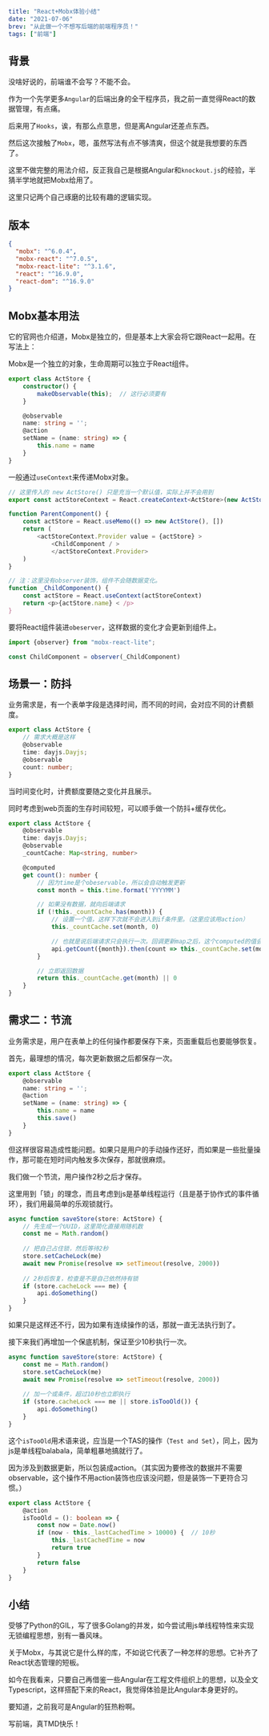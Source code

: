 ```yaml lw-blog-meta
title: "React+Mobx体验小结"
date: "2021-07-06"
brev: "从此做一个不想写后端的前端程序员！"
tags: ["前端"]
```

## 背景

没啥好说的，前端谁不会写？不能不会。

作为一个先学更多`Angular`的后端出身的全干程序员，我之前一直觉得React的数据管理，有点痛。

后来用了`Hooks`，诶，有那么点意思，但是离Angular还差点东西。

然后这次接触了`Mobx`，嗯，虽然写法有点不够清爽，但这个就是我想要的东西了。

这里不做完整的用法介绍，反正我自己是根据Angular和`knockout.js`的经验，半猜半学地就把Mobx给用了。

这里只记两个自己琢磨的比较有趣的逻辑实现。

## 版本

```json
{
  "mobx": "^6.0.4",
  "mobx-react": "^7.0.5",
  "mobx-react-lite": "^3.1.6",
  "react": "^16.9.0",
  "react-dom": "^16.9.0"
}
```

## Mobx基本用法

它的官网也介绍道，Mobx是独立的，但是基本上大家会将它跟React一起用。在写法上：

Mobx是一个独立的对象，生命周期可以独立于React组件。

```typescript
export class ActStore {
    constructor() {
        makeObservable(this);  // 这行必须要有
    }

    @observable
    name: string = '';
    @action
    setName = (name: string) => {
        this.name = name
    }
}
```

一般通过`useContext`来传递Mobx对象。

```typescript
// 这里传入的 new ActStore() 只是充当一个默认值，实际上并不会用到
export const actStoreContext = React.createContext<ActStore>(new ActStore())
```

```typescript
function ParentComponent() {
    const actStore = React.useMemo(() => new ActStore(), [])
    return (
        <actStoreContext.Provider value = {actStore} >
            <ChildComponent / >
            </actStoreContext.Provider>
    )
}

// 注：这里没有observer装饰，组件不会随数据变化。
function _ChildComponent() {
    const actStore = React.useContext(actStoreContext)
    return <p>{actStore.name} < /p>
}
```

要将React组件装进`obeserver`，这样数据的变化才会更新到组件上。

```typescript
import {observer} from "mobx-react-lite";

const ChildComponent = observer(_ChildComponent)
```

## 场景一：防抖

业务需求是，有一个表单字段是选择时间，而不同的时间，会对应不同的计费额度。

```typescript
export class ActStore {
    // 需求大概是这样
    @observable
    time: dayjs.Dayjs;
    @observable
    count: number;
}
```

当时间变化时，计费额度要随之变化并且展示。

同时考虑到web页面的生存时间较短，可以顺手做一个防抖+缓存优化。

```typescript
export class ActStore {
    @observable
    time: dayjs.Dayjs;
    @observable
    _countCache: Map<string, number>

    @computed
    get count(): number {
        // 因为time是个obeservable，所以会自动触发更新
        const month = this.time.format('YYYYMM')

        // 如果没有数据，就向后端请求
        if (!this._countCache.has(month)) {
            // 设置一个值，这样下次就不会进入到if条件里。（这里应该用action）
            this._countCache.set(month, 0)

            // 也就是说后端请求只会执行一次。回调更新map之后，这个computed的值会自动更新。
            api.getCount({month}).then(count => this._countCache.set(month, count))
        }

        // 立即返回数据
        return this._countCache.get(month) || 0
    }
}
```

## 需求二：节流

业务需求是，用户在表单上的任何操作都要保存下来，页面重载后也要能够恢复。

首先，最理想的情况，每次更新数据之后都保存一次。

```typescript
export class ActStore {
    @observable
    name: string = '';
    @action
    setName = (name: string) => {
        this.name = name
        this.save()
    }
}
```

但这样很容易造成性能问题。如果只是用户的手动操作还好，而如果是一些批量操作，那可能在短时间内触发多次保存，那就很麻烦。

我们做一个节流，用户操作2秒之后才保存。

这里用到「锁」的理念，而且考虑到js是基单线程运行（且是基于协作式的事件循环），我们用最简单的乐观锁就行。

```typescript
async function saveStore(store: ActStore) {
    // 先生成一个UUID，这里简化直接用随机数
    const me = Math.random()
    
    // 把自己占住锁，然后等待2秒
    store.setCacheLock(me)
    await new Promise(resolve => setTimeout(resolve, 2000))
    
    // 2秒后恢复，检查是不是自己依然持有锁
    if (store.cacheLock === me) {
        api.doSomething()
    }
}
```

如果只是这样还不行，因为如果有连续操作的话，那就一直无法执行到了。

接下来我们再增加一个保底机制，保证至少10秒执行一次。

```typescript
async function saveStore(store: ActStore) {
    const me = Math.random()
    store.setCacheLock(me)
    await new Promise(resolve => setTimeout(resolve, 2000))
    
    // 加一个或条件，超过10秒也立即执行
    if (store.cacheLock === me || store.isTooOld()) {
        api.doSomething()
    }
}
```

这个`isTooOld`用术语来说，应当是一个TAS的操作（`Test and Set`），同上，因为js是单线程balabala，简单粗暴地搞就行了。

因为涉及到数据更新，所以包装成action。（其实因为要修改的数据并不需要observable，这个操作不用action装饰也应该没问题，但是装饰一下更符合习惯。）

```typescript
export class ActStore {
    @action
    isTooOld = (): boolean => {
        const now = Date.now()
        if (now - this._lastCachedTime > 10000) {  // 10秒
            this._lastCachedTime = now
            return true
        }
        return false
    }
}
```

## 小结

受够了Python的GIL，写了很多Golang的并发，如今尝试用js单线程特性来实现无锁编程思想，别有一番风味。

关于Mobx，与其说它是什么样的库，不如说它代表了一种怎样的思想。它补齐了React状态管理的短板。

如今在我看来，只要自己再借鉴一些Angular在工程文件组织上的思想，以及全文Typescript，这样搭配下来的React，我觉得体验是比Angular本身更好的。

要知道，之前我可是Angular的狂热粉啊。

写前端，真TMD快乐！
